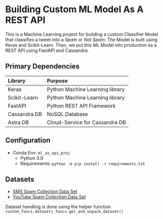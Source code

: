 # Building Custom ML Model As A REST API

This is a Machine Learning project for building a custom Classifier Model that classifies a tweet into a *Spam* or *Not Spam*. The Model is built using Keras and Scikit-Learn. Then, we put this ML Model into production as a REST API using FastAPI and Cassandra.

## Primary Dependencies

Library | Purpose
:-|:-
Keras | Python Machine Learning library
Scikit-Learn | Python Machine Learning library
FastAPI | Python REST API Framework
Cassandra DB | NoSQL Database
Astra DB | Cloud-Service for Cassandra DB

## Configuration

- Conda Env: `ml_as_api_proj`
  - Python 3.9
  - Requirements: `python -m pip install -r requirements.txt`

## Datasets

- [SMS Spam Collection Data Set](https://archive.ics.uci.edu/ml/datasets/SMS+Spam+Collection)
- [YouTube Spam Collection Data Set](https://archive.ics.uci.edu/ml/datasets/YouTube+Spam+Collection)

Dataset handling is done using the helper function `custom_funcs.datasets_funcs.get_and_unpack_dataset()`
